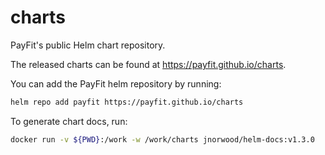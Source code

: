 # charts

PayFit's public Helm chart repository.

The released charts can be found at https://payfit.github.io/charts.

You can add the PayFit helm repository by running:

```bash
helm repo add payfit https://payfit.github.io/charts
```

To generate chart docs, run:
```bash
docker run -v ${PWD}:/work -w /work/charts jnorwood/helm-docs:v1.3.0  
```
